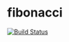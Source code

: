 # fibonacci
[![Build Status](http://174.129.18.248/buildStatus/icon?job=fibonacci)](http://174.129.18.248/job/fibonacci/)
